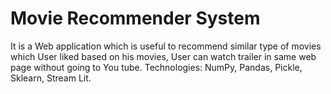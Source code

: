 # Movie Recommender System
 It is a Web application  which is useful to recommend similar type of movies which User liked based on his movies, User can watch trailer in same web page without going to You tube. Technologies: NumPy, Pandas, Pickle, Sklearn, Stream Lit.
